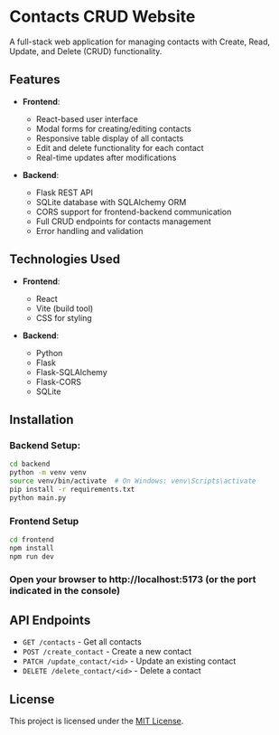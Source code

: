 # Contacts CRUD Website

A full-stack web application for managing contacts with Create, Read, Update, and Delete (CRUD) functionality.

## Features

- **Frontend**:
  - React-based user interface
  - Modal forms for creating/editing contacts
  - Responsive table display of all contacts
  - Edit and delete functionality for each contact
  - Real-time updates after modifications

- **Backend**:
  - Flask REST API
  - SQLite database with SQLAlchemy ORM
  - CORS support for frontend-backend communication
  - Full CRUD endpoints for contacts management
  - Error handling and validation

## Technologies Used

- **Frontend**:
  - React
  - Vite (build tool)
  - CSS for styling

- **Backend**:
  - Python
  - Flask
  - Flask-SQLAlchemy
  - Flask-CORS
  - SQLite

## Installation

### Backend Setup:
   ```bash
   cd backend
   python -m venv venv
   source venv/bin/activate  # On Windows: venv\Scripts\activate
   pip install -r requirements.txt
   python main.py
   ```
### Frontend Setup
  ```bash
  cd frontend
  npm install
  npm run dev
  ```
### Open your browser to http://localhost:5173 (or the port indicated in the console)

## API Endpoints
- ```GET /contacts``` - Get all contacts
- ```POST /create_contact``` - Create a new contact
- ```PATCH /update_contact/<id>``` - Update an existing contact
- ```DELETE /delete_contact/<id>``` - Delete a contact

## License

This project is licensed under the [MIT License](LICENSE).
   
